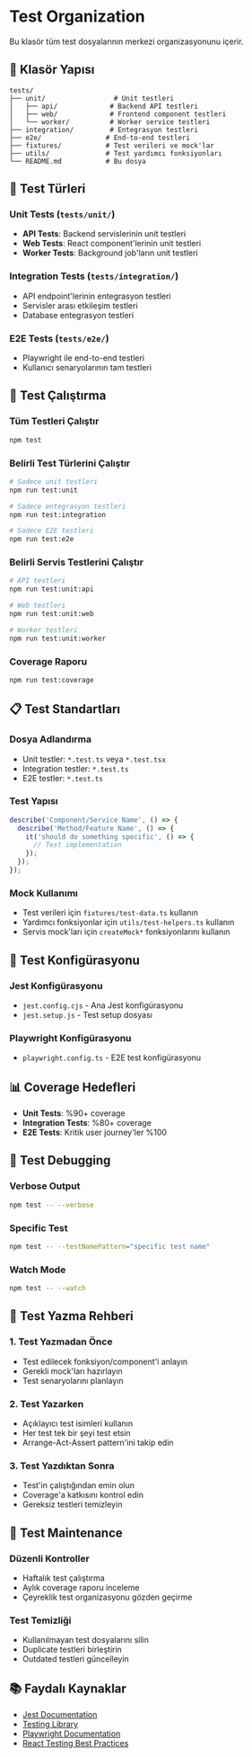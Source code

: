 # Test Organization

Bu klasör tüm test dosyalarının merkezi organizasyonunu içerir.

## 📁 Klasör Yapısı

```
tests/
├── unit/                 # Unit testleri
│   ├── api/             # Backend API testleri
│   ├── web/             # Frontend component testleri
│   └── worker/          # Worker service testleri
├── integration/         # Entegrasyon testleri
├── e2e/                # End-to-end testleri
├── fixtures/           # Test verileri ve mock'lar
├── utils/              # Test yardımcı fonksiyonları
└── README.md           # Bu dosya
```

## 🧪 Test Türleri

### Unit Tests (`tests/unit/`)
- **API Tests**: Backend servislerinin unit testleri
- **Web Tests**: React component'lerinin unit testleri  
- **Worker Tests**: Background job'ların unit testleri

### Integration Tests (`tests/integration/`)
- API endpoint'lerinin entegrasyon testleri
- Servisler arası etkileşim testleri
- Database entegrasyon testleri

### E2E Tests (`tests/e2e/`)
- Playwright ile end-to-end testleri
- Kullanıcı senaryolarının tam testleri

## 🚀 Test Çalıştırma

### Tüm Testleri Çalıştır
```bash
npm test
```

### Belirli Test Türlerini Çalıştır
```bash
# Sadece unit testleri
npm run test:unit

# Sadece entegrasyon testleri
npm run test:integration

# Sadece E2E testleri
npm run test:e2e
```

### Belirli Servis Testlerini Çalıştır
```bash
# API testleri
npm run test:unit:api

# Web testleri
npm run test:unit:web

# Worker testleri
npm run test:unit:worker
```

### Coverage Raporu
```bash
npm run test:coverage
```

## 📋 Test Standartları

### Dosya Adlandırma
- Unit testler: `*.test.ts` veya `*.test.tsx`
- Integration testler: `*.test.ts`
- E2E testler: `*.test.ts`

### Test Yapısı
```typescript
describe('Component/Service Name', () => {
  describe('Method/Feature Name', () => {
    it('should do something specific', () => {
      // Test implementation
    });
  });
});
```

### Mock Kullanımı
- Test verileri için `fixtures/test-data.ts` kullanın
- Yardımcı fonksiyonlar için `utils/test-helpers.ts` kullanın
- Servis mock'ları için `createMock*` fonksiyonlarını kullanın

## 🔧 Test Konfigürasyonu

### Jest Konfigürasyonu
- `jest.config.cjs` - Ana Jest konfigürasyonu
- `jest.setup.js` - Test setup dosyası

### Playwright Konfigürasyonu
- `playwright.config.ts` - E2E test konfigürasyonu

## 📊 Coverage Hedefleri

- **Unit Tests**: %90+ coverage
- **Integration Tests**: %80+ coverage
- **E2E Tests**: Kritik user journey'ler %100

## 🐛 Test Debugging

### Verbose Output
```bash
npm test -- --verbose
```

### Specific Test
```bash
npm test -- --testNamePattern="specific test name"
```

### Watch Mode
```bash
npm test -- --watch
```

## 📝 Test Yazma Rehberi

### 1. Test Yazmadan Önce
- Test edilecek fonksiyon/component'i anlayın
- Gerekli mock'ları hazırlayın
- Test senaryolarını planlayın

### 2. Test Yazarken
- Açıklayıcı test isimleri kullanın
- Her test tek bir şeyi test etsin
- Arrange-Act-Assert pattern'ini takip edin

### 3. Test Yazdıktan Sonra
- Test'in çalıştığından emin olun
- Coverage'a katkısını kontrol edin
- Gereksiz testleri temizleyin

## 🔄 Test Maintenance

### Düzenli Kontroller
- Haftalık test çalıştırma
- Aylık coverage raporu inceleme
- Çeyreklik test organizasyonu gözden geçirme

### Test Temizliği
- Kullanılmayan test dosyalarını silin
- Duplicate testleri birleştirin
- Outdated testleri güncelleyin

## 📚 Faydalı Kaynaklar

- [Jest Documentation](https://jestjs.io/docs/getting-started)
- [Testing Library](https://testing-library.com/)
- [Playwright Documentation](https://playwright.dev/)
- [React Testing Best Practices](https://kentcdodds.com/blog/common-mistakes-with-react-testing-library)